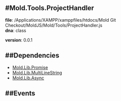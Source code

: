 
#Mold.Tools.ProjectHandler
---------------------------------------

__file__: /Applications/XAMPP/xamppfiles/htdocs/Mold Git Checkout/MoldJS/Mold/Tools/ProjectHandler.js  
__dna__: class  

__version__: 0.0.1  
	






##Dependencies
--------------

* [Mold.Lib.Promise](../../Mold/Lib/Promise.md) 
* [Mold.Lib.MultiLineString](../../Mold/Lib/MultiLineString.md) 
* [Mold.Lib.Async](../../Mold/Lib/Async.md) 


##Events
--------------






 

 


 



		
